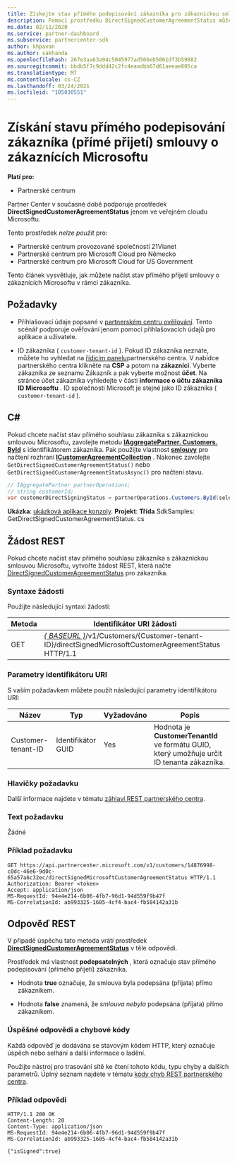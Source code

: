 ```yaml
---
title: Získejte stav přímého podepisování zákazníka pro zákaznickou smlouvu Microsoftu.
description: Pomocí prostředku DirectSignedCustomerAgreementStatus můžete získat stav přímého podepisování zákazníka (přímé přijetí) smlouvy o zákaznících Microsoftu.
ms.date: 02/11/2020
ms.service: partner-dashboard
ms.subservice: partnercenter-sdk
author: khpavan
ms.author: sakhanda
ms.openlocfilehash: 267e3aa63a94c5045977ad566eb5061df3b59882
ms.sourcegitcommit: bbdb5f7c9ddd42c2fc4eaadbb67d61aeeae805ca
ms.translationtype: MT
ms.contentlocale: cs-CZ
ms.lasthandoff: 03/24/2021
ms.locfileid: "105030551"
---
```

# <a name="get-the-status-of-a-customers-direct-signing-direct-acceptance-of-microsoft-customer-agreement"></a>Získání stavu přímého podepisování zákazníka (přímé přijetí) smlouvy o zákaznících Microsoftu

**Platí pro:**

- Partnerské centrum

Partner Center v současné době podporuje prostředek **DirectSignedCustomerAgreementStatus** jenom ve veřejném cloudu Microsoftu.

Tento prostředek *nelze použít* pro:

- Partnerské centrum provozované společností 21Vianet
- Partnerské centrum pro Microsoft Cloud pro Německo
- Partnerské centrum pro Microsoft Cloud for US Government

Tento článek vysvětluje, jak můžete načíst stav přímého přijetí smlouvy o zákaznících Microsoftu v rámci zákazníka.

## <a name="prerequisites"></a>Požadavky

- Přihlašovací údaje popsané v [partnerském centru ověřování](partner-center-authentication.md). Tento scénář podporuje ověřování jenom pomocí přihlašovacích údajů pro aplikace a uživatele.

- ID zákazníka ( `customer-tenant-id` ). Pokud ID zákazníka neznáte, můžete ho vyhledat na [řídicím panelu](https://partner.microsoft.com/dashboard)partnerského centra. V nabídce partnerského centra klikněte na **CSP** a potom na **zákazníci**. Vyberte zákazníka ze seznamu Zákazník a pak vyberte možnost **účet**. Na stránce účet zákazníka vyhledejte v části **informace o účtu zákazníka** **ID Microsoftu** . ID společnosti Microsoft je stejné jako ID zákazníka ( `customer-tenant-id` ).

## <a name="c"></a>C\#

Pokud chcete načíst stav přímého souhlasu zákazníka s zákaznickou smlouvou Microsoftu, zavolejte metodu [**IAggregatePartner. Customers. ById**](/dotnet/api/microsoft.store.partnercenter.customers.icustomercollection.byid) s identifikátorem zákazníka. Pak použijte vlastnost [**smlouvy**](/dotnet/api/microsoft.store.partnercenter.customers.icustomer.agreements) pro načtení rozhraní [**ICustomerAgreementCollection**](/dotnet/api/microsoft.store.partnercenter.agreements.icustomeragreementcollection) . Nakonec zavolejte `GetDirectSignedCustomerAgreementStatus()` nebo `GetDirectSignedCustomerAgreementStatusAsync()` pro načtení stavu.

``` csharp
// IAggregatePartner partnerOperations;
// string customerId;
var customerDirectSigningStatus = partnerOperations.Customers.ById(selectedCustomerId).Agreements.GetDirectSignedCustomerAgreementStatus();
```

**Ukázka**: [ukázková aplikace konzoly](https://github.com/microsoft/Partner-Center-DotNet-Samples). **Projekt**: **Třída** SdkSamples: GetDirectSignedCustomerAgreementStatus. cs

## <a name="rest-request"></a>Žádost REST

Pokud chcete načíst stav přímého souhlasu zákazníka s zákaznickou smlouvou Microsoftu, vytvořte žádost REST, která načte [DirectSignedCustomerAgreementStatus](./customer-agreement-direct-sign-status-resource.md) pro zákazníka.

### <a name="request-syntax"></a>Syntaxe žádosti

Použijte následující syntaxi žádosti:

| Metoda | Identifikátor URI žádosti                                                                                      |
|--------|--------------------------------------------------------------------------------------------------|
| GET    | [*\{ BASEURL \}*](partner-center-rest-urls.md)/v1/Customers/{Customer-tenant-ID}/directSignedMicrosoftCustomerAgreementStatus HTTP/1.1 |

### <a name="uri-parameters"></a>Parametry identifikátoru URI

S vaším požadavkem můžete použít následující parametry identifikátoru URI:

| Název             | Typ | Vyžadováno | Popis                                                                               |
|------------------|------|----------|-------------------------------------------------------------------------------------------|
| Customer-tenant-ID | Identifikátor GUID | Yes | Hodnota je **CustomerTenantId** ve formátu GUID, který umožňuje určit ID tenanta zákazníka. |

### <a name="request-headers"></a>Hlavičky požadavku

Další informace najdete v tématu [záhlaví REST partnerského centra](headers.md).

### <a name="request-body"></a>Text požadavku

Žádné

### <a name="request-example"></a>Příklad požadavku

```http
GET https://api.partnercenter.microsoft.com/v1/customers/14876998-c0dc-46e6-9d0c-65a57a6c32ec/directSignedMicrosoftCustomerAgreementStatus HTTP/1.1
Authorization: Bearer <token>
Accept: application/json
MS-RequestId: 94e4e214-6b06-4fb7-96d1-94d559f9b47f
MS-CorrelationId: ab993325-1605-4cf4-bac4-fb584142a31b
```

## <a name="rest-response"></a>Odpověď REST

V případě úspěchu tato metoda vrátí prostředek [ **DirectSignedCustomerAgreementStatus**](./customer-agreement-direct-sign-status-resource.md) v těle odpovědi.

Prostředek má vlastnost **podepsatelných** , která označuje stav přímého podepisování (přímého přijetí) zákazníka.

- Hodnota **true** označuje, že smlouva byla podepsána (přijata) přímo zákazníkem.

- Hodnota **false** znamená, že *smlouva nebyla* podepsána (přijata) přímo zákazníkem.

### <a name="response-success-and-error-codes"></a>Úspěšné odpovědi a chybové kódy

Každá odpověď je dodávána se stavovým kódem HTTP, který označuje úspěch nebo selhání a další informace o ladění.

Použijte nástroj pro trasování sítě ke čtení tohoto kódu, typu chyby a dalších parametrů. Úplný seznam najdete v tématu [kódy chyb REST partnerského centra](error-codes.md).

### <a name="response-example"></a>Příklad odpovědi

```http
HTTP/1.1 200 OK
Content-Length: 20
Content-Type: application/json
MS-RequestId: 94e4e214-6b06-4fb7-96d1-94d559f9b47f
MS-CorrelationId: ab993325-1605-4cf4-bac4-fb584142a31b

{"isSigned":true}
```
